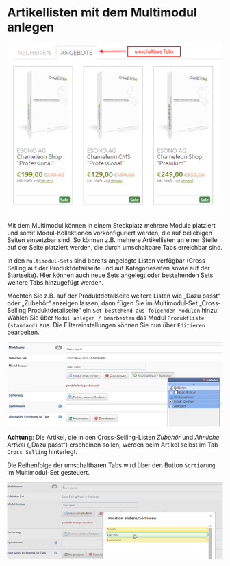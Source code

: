 # Artikellisten mit dem Multimodul anlegen

![](bild43.png)

Mit dem Multimodul können in einem Steckplatz mehrere Module platziert und somit Modul-Kollektionen vorkonfiguriert werden, die auf beliebigen Seiten einsetzbar sind. So können z.B. mehrere Artikellisten an einer Stelle auf der Seite platziert werden, die durch umschaltbare Tabs erreichbar sind.

In den ```Multimodul-Sets``` sind bereits angelegte Listen verfügbar (Cross-Selling auf der Produktdetailseite und auf Kategorieseiten sowie auf der Startseite). Hier können auch neue Sets angelegt oder bestehenden Sets weitere Tabs hinzugefügt werden.

Möchten Sie z.B. auf der Produktdetailseite weitere Listen wie „Dazu passt“ oder „Zubehör“ anzeigen lassen, dann fügen Sie im Multimodul-Set „Cross-Selling Produktdetailseite“ ein ```Set bestehend aus folgenden Modulen``` hinzu. Wählen Sie über ```Modul anlegen / bearbeiten``` das Modul ```Produktliste (standard)``` aus. Die Filtereinstellungen können Sie nun über ```Editieren``` bearbeiten.

![](bild44.png)

**Achtung**: Die Artikel, die in den Cross-Selling-Listen *Zubehör* und *Ähnliche Artikel* („Dazu passt“) erscheinen sollen, werden beim Artikel selbst im Tab ```Cross Selling``` hinterlegt. 

Die Reihenfolge der umschaltbaren Tabs wird über den Button ```Sortierung``` im Multimodul-Set gesteuert.

![](bild45.png)


